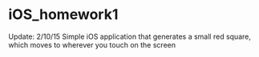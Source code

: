 # iOS_homework1

Update: 2/10/15
Simple iOS application that generates a small red square, which moves to wherever you touch on the screen
